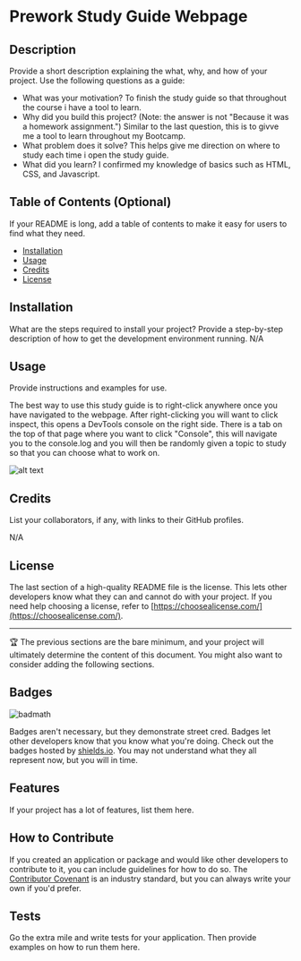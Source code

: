 # Prework Study Guide Webpage 

## Description

Provide a short description explaining the what, why, and how of your project. Use the following questions as a guide:

- What was your motivation?
To finish the study guide so that throughout the course i have a tool to learn.
- Why did you build this project? (Note: the answer is not "Because it was a homework assignment.")
Similar to the last question, this is to givve me a tool to learn throughout my Bootcamp.
- What problem does it solve?
This helps give me direction on where to study each time i open the study guide.
- What did you learn?
I confirmed my knowledge of basics such as HTML, CSS, and Javascript. 

## Table of Contents (Optional)

If your README is long, add a table of contents to make it easy for users to find what they need.

- [Installation](#installation)
- [Usage](#usage)
- [Credits](#credits)
- [License](#license)

## Installation

What are the steps required to install your project? Provide a step-by-step description of how to get the development environment running.
N/A

## Usage

Provide instructions and examples for use. 

The best way to use this study guide is to right-click anywhere once you have navigated to the webpage. After right-clicking you will want to click inspect, this opens a DevTools console on the right side. There is a tab on the top of that page where you want to click "Console", this will navigate you to the console.log and you will then be randomly given a topic to study so that you can choose what to work on. 


![alt text](assets/images/screenshot.png)

## Credits

List your collaborators, if any, with links to their GitHub profiles.

N/A

## License

The last section of a high-quality README file is the license. This lets other developers know what they can and cannot do with your project. If you need help choosing a license, refer to [https://choosealicense.com/](https://choosealicense.com/).

---

🏆 The previous sections are the bare minimum, and your project will ultimately determine the content of this document. You might also want to consider adding the following sections.

## Badges

![badmath](https://img.shields.io/github/languages/top/nielsenjared/badmath)

Badges aren't necessary, but they demonstrate street cred. Badges let other developers know that you know what you're doing. Check out the badges hosted by [shields.io](https://shields.io/). You may not understand what they all represent now, but you will in time.

## Features

If your project has a lot of features, list them here.

## How to Contribute

If you created an application or package and would like other developers to contribute to it, you can include guidelines for how to do so. The [Contributor Covenant](https://www.contributor-covenant.org/) is an industry standard, but you can always write your own if you'd prefer.

## Tests

Go the extra mile and write tests for your application. Then provide examples on how to run them here.
